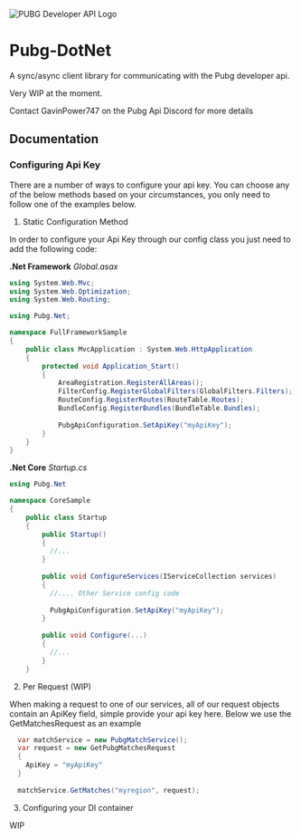 ![PUBG Developer API Logo](https://developer.playbattlegrounds.com/d3fa01d31345504b60eacea226638a02.png)


# Pubg-DotNet
A sync/async client library for communicating with the Pubg developer api.

Very WIP at the moment. 

Contact GavinPower747 on the Pubg Api Discord for more details

## Documentation

### Configuring Api Key

There are a number of ways to configure your api key. You can choose any of the below methods based on your circumstances, you only need to follow one of the examples below.

1. Static Configuration Method

In order to configure your Api Key through our config class you just need to add the following code:

**.Net Framework**
_Global.asax_
```C#
using System.Web.Mvc;
using System.Web.Optimization;
using System.Web.Routing;

using Pubg.Net;

namespace FullFrameworkSample
{
    public class MvcApplication : System.Web.HttpApplication
    {
        protected void Application_Start()
        {
            AreaRegistration.RegisterAllAreas();
            FilterConfig.RegisterGlobalFilters(GlobalFilters.Filters);
            RouteConfig.RegisterRoutes(RouteTable.Routes);
            BundleConfig.RegisterBundles(BundleTable.Bundles);
            
            PubgApiConfiguration.SetApiKey("myApiKey");
        }
    }
}
```

**.Net Core**
_Startup.cs_
```C#
using Pubg.Net

namespace CoreSample
{
    public class Startup
    {
        public Startup() 
        {
          //...
        }
    
        public void ConfigureServices(IServiceCollection services)
        {
          //.... Other Service config code
          
          PubgApiConfiguration.SetApiKey("myApiKey");
        }
        
        public void Configure(...)
        {
          //...
        }
    }
```
2. Per Request (WIP)

When making a request to one of our services, all of our request objects contain an ApiKey field, simple provide your api key here. Below we use the GetMatchesRequest as an example

```C#
  var matchService = new PubgMatchService();
  var request = new GetPubgMatchesRequest
  {
    ApiKey = "myApiKey"
  }
  
  matchService.GetMatches("myregion", request);
```

3. Configuring your DI container

WIP
